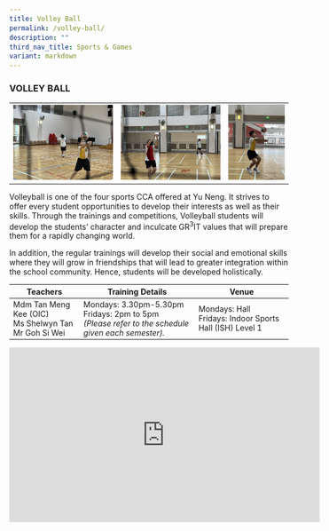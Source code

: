 ```yaml
---
title: Volley Ball
permalink: /volley-ball/
description: ""
third_nav_title: Sports & Games
variant: markdown
---
```

### VOLLEY BALL

<table>
	<tbody><tr>
		<td><img src="/images/VolleyBall-1.jpg"></td>
		<td><img src="/images/VolleyBall-2.jpg"></td>
		<td width="23%"><img src="/images/VolleyBall-3.jpg"></td>
	</tr>
</tbody></table>

Volleyball is one of the four sports CCA offered at Yu Neng. It strives to offer every student opportunities to develop their interests as well as their skills. Through the trainings and competitions, Volleyball students will develop the students’ character and inculcate GR<sup>3</sup>IT values that will prepare them for a rapidly changing world.

In addition, the regular trainings will develop their social and emotional skills where they will grow in friendships that will lead to greater integration within the school community. Hence, students will be developed holistically.

| Teachers | Training Details | Venue |
| --- | --- | --- |
| Mdm Tan Meng Kee (OIC)<br>Ms Shelwyn Tan<br>Mr Goh Si Wei| Mondays: 3.30pm-5.30pm<br>Fridays: 2pm to 5pm<br>*(Please refer to the schedule given each semester).* | Mondays: Hall<br>Fridays: Indoor Sports Hall (ISH) Level 1 |

<iframe allowfullscreen="" allow="accelerometer; autoplay; clipboard-write; encrypted-media; gyroscope; picture-in-picture; web-share" frameborder="0" title="YouTube video player" src="https://www.youtube.com/embed/-3qpIXzSSZM?si=O36SGZa8sKiJKnWx" height="315" width="560"></iframe>